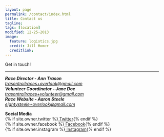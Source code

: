 ```yaml
---
layout: page
permalink: /contact/index.html
title: Contact us
tagline: 
tags: [location]
modified: 12-25-2013
image:
  feature: logistics.jpg
  credit: Jill Homer
  creditlink: 
---
```


<p class="lead">Get in touch!</p>

<hr>

<address>
  <strong>Race Director - Ann Trason</strong><br>
  <a href="mailto:#">trasontrailraces+overlook@gmail.com</a>
</address>


<address>
  <strong>Volunteer Coordinator - Jane Doe</strong><br>
  <a href="mailto:#">trasontrailraces+volunteer@gmail.com</a>
</address>


<address>
  <strong>Race Website - Aaron Steele</strong><br>
  <a href="mailto:#">eightysteele+overlook@gmail.com</a>
</address>

<strong>Social Media</strong><br>
{% if site.owner.twitter %}<a href="http://twitter.com/{{ site.owner.twitter }}" class="" target="_blank"><i></i> Twitter</a>{% endif %}<br>
{% if site.owner.facebook %}<a href="http://facebook.com/{{ site.owner.facebook }}" class="" target="_blank"><i></i> Facebook</a>{% endif %}<br>
{% if site.owner.instagram %}<a href="http://instagram.com/{{ site.owner.instagram }}" class="" target="_blank"><i></i> Instagram</a>{% endif %}

